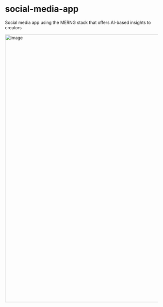 # social-media-app
Social media app using the MERNG stack that offers AI-based insights to creators

<img width="879" alt="image" src="https://github.com/bmtlima/social-media-app/assets/99367903/39e2017c-e936-46d7-a25a-c1f751576f7c">
